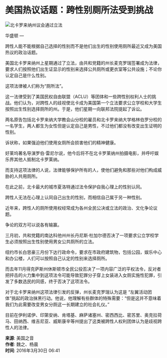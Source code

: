 # 美国热议话题：跨性别厕所法受到挑战

![北卡罗来纳州议会通过立法](https://gdb.voanews.com/96a840d6-188c-46bb-ab6b-0ec2ee467130_w1023_r1_s.jpg)

华盛顿 — 

跨性人能不能根据自己选择的性别而不是他们出生的性别使用厕所最近又成为美国热议的政治话题。

美国北卡罗来纳州上星期通过了立法，由共和党籍的州长麦克罗瑞签署成为法律，要求人们按照他们出生证显示的性别来选择公共厕所或更衣室等公共设施；不论你认定自己是什么性别。

这项法律被人们称为“厕所法”。

这一法律受到了美国民权自由联盟（ACLU）等团体和一些跨性别权利人士的挑战。他们认为，对跨性人的歧视使北卡成为美国第一个立法要求公立学校和大学生按照出生性别选择厕所的州。于是，他们星期一向联邦法院提起了诉讼。

两名原告包括北卡罗来纳大学教会山分校的雇员和北卡罗来纳大学格林伯罗分校的一名学生，两人都生为女性但是认定自己是男性，不过他们都没有改变出生证明的性别。

诉状称，如果强迫他们使用女厕所会损害他们的精神健康。

好莱坞著名导演罗伯·雷尼尔说，他今后将不在北卡罗莱纳州拍摄电影，并呼吁娱乐界其他人抵制北卡罗莱纳。

而支持这项法律的人说，法律能够保护所有的人，使他们避免和那些对他们构成威胁的人共用厕所。

在此之前，北卡最大的城市夏洛特通过法令保护自我心理上的性别认同。

跨性人无法在心理上认同自己出生的性别，而相信自己属于另一种性别。

近年来，跨性人的厕所使用权经常成为各州全民公决或立法的政治、文化争论议题。

争论的双方可以说各有输赢。

三月初，共和党籍的南达科他州州长丹尼斯·杜加尔德否决了一项要求公立学校学生必须按照出生性别使用男女公共厕所的立法。

纽约市长白思豪三月份下达行政命令，要求在市政府建筑物，包括公园，娱乐中心和办公楼，人们可以按照自己认定的性别来选择厕所。

而去年11月得克萨斯州休斯顿市全民公投否决了一项内容广泛的平权法令，反对者把抨击的火力集中到这项法令可能导致犯罪分子穿上女装进入女厕实施性犯罪，引发了多数选民的同感，终于否决了这项法令。

对于北卡罗来纳州这项法律引发的反弹，州长麦克罗瑞认为这是 “左翼活动团体”挑起的政治抹黑行动。他说，他理解有些群体的特殊需要：“但是这并不意味着我们为此需要改变男女分厕这一长期建立的社会礼仪。”

目前在伊利诺伊、印第安纳、肯塔基、麻萨诸塞州、密西西比、密苏里、奥克拉荷马、田纳西、维吉尼亚、威斯康辛等州提出了这类被跨性人权利团体认为是歧视跨性人的法律。

**来源**: 美国之音  
**作者**: 魏之、杨晨  
**时间**: 2016年3月30日 06:41